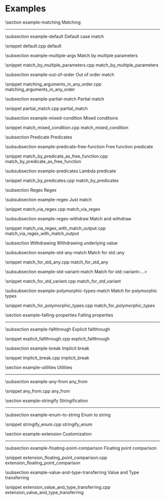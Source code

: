 Examples
========

\section example-matching Matching

--------------------------------------------
\subsection example-default Default case match

\snippet default.cpp default

\subsection example-multiple-args Match by multiple parameters

\snippet match_by_multiple_parameters.cpp match_by_multiple_parameters

\subsection example-out-of-order Out of order match

\snippet matching_arguments_in_any_order.cpp matching_arguments_in_any_order

\subsection example-partial-match Partial match

\snippet partial_match.cpp partial_match

\subsection example-mixed-condition Mixed conditions

\snippet match_mixed_condition.cpp match_mixed_condition

\subsection Predicate Predicates

\subsubsection example-predicate-free-function Free function predicate

\snippet match_by_predicate_as_free_function.cpp match_by_predicate_as_free_function

\subsubsection example-predicates Lambda predicate

\snippet match_by_predicates.cpp match_by_predicates

\subsection Regex Regex

\subsubsection example-regex Just match

\snippet match_via_regex.cpp match_via_regex

\subsubsection example-regex-withdraw Match and withdraw

\snippet match_via_regex_with_match_output.cpp match_via_regex_with_match_output

\subsection Withdrawing Withdrawing underlying value

\subsubsection example-std-any-match Match for std::any

\snippet match_for_std_any.cpp match_for_std_any

\subsubsection example-std-variant-match Match for std::variant<...>

\snippet match_for_std_variant.cpp match_for_std_variant

\subsubsection example-polymorphic-types-match Match for polymorphic types

\snippet match_for_polymorphic_types.cpp match_for_polymorphic_types

\section example-falling-properties Falling properties

--------------------------------------------
\subsection example-fallthrough Explicit fallthrough

\snippet explicit_fallthrough.cpp explicit_fallthrough

\subsection example-break Implicit break

\snippet implicit_break.cpp implicit_break

\section example-utilities Utilities

--------------------------------------------
\subsection example-any-from any_from

\snippet any_from.cpp any_from

\section example-stringify Stringification

--------------------------------------------
\subsection example-enum-to-string Enum to string

\snippet stringify_enum.cpp stringify_enum

\section example-extension Customization

--------------------------------------------
\subsection example-floating-point-comparison Floating point comparison

\snippet extension_floating_point_comparison.cpp extension_floating_point_comparison

\subsection example-value-and-type-transferring Value and Type transferring

\snippet extension_value_and_type_transferring.cpp extension_value_and_type_transferring

